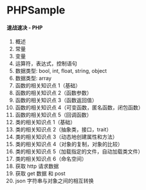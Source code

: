 ﻿# PHPSample


#### 速战速决 - PHP
1. 概述
2. 常量
3. 变量
4. 运算符，表达式，控制语句
5. 数据类型: bool, int, float, string, object
6. 数据类型: array
7. 函数的相关知识点 1（基础）
8. 函数的相关知识点 2（函数参数）
9. 函数的相关知识点 3（函数返回值）
10. 函数的相关知识点 4（可变函数，匿名函数，闭包函数）
11. 函数的相关知识点 5（回调函数）
12. 类的相关知识点 1（基础）
13. 类的相关知识点 2（抽象类，接口，trait）
14. 类的相关知识点 3（动态地创建属性和方法）
15. 类的相关知识点 4（对象的复制，对象的比较）
16. 类的相关知识点 5（加载指定的文件，自动加载类文件）
17. 类的相关知识点 6（命名空间）
18. 获取 http 请求数据
19. 获取 get 数据 和 post 
20. json 字符串与对象之间的相互转换
